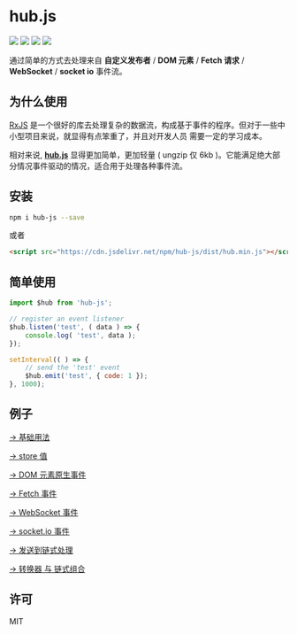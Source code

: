# hub.js

[![](https://img.shields.io/badge/verson-v0.1.2-brightgreen.svg)](https://www.npmjs.org/package/hub-js)
[![](https://img.shields.io/badge/Size-%3C7kb-blue.svg)](https://www.npmjs.org/package/hub-js)
[![](https://img.shields.io/badge/Browser-%3E%3DIE8-blue.svg)](https://www.npmjs.org/package/hub-js)
[![](https://img.shields.io/badge/➜-介绍-FEDB31.svg)](https://zhuanlan.zhihu.com/p/30712401)

通过简单的方式去处理来自 **自定义发布者** / **DOM 元素** / **Fetch 请求** / **WebSocket** / **socket io** 事件流。

## 为什么使用

[RxJS](https://github.com/reactivex/rxjs) 是一个很好的库去处理复杂的数据流，构成基于事件的程序。但对于一些中小型项目来说，就显得有点笨重了，并且对开发人员 需要一定的学习成本。

相对来说, **[hub.js](https://github.com/yyued/hub.js)** 显得更加简单，更加轻量 ( ungzip 仅 6kb )。它能满足绝大部分情况事件驱动的情况，适合用于处理各种事件流。

## 安装

```sh
npm i hub-js --save
```

或者

```html
<script src="https://cdn.jsdelivr.net/npm/hub-js/dist/hub.min.js"></script>
```

## 简单使用

```js
import $hub from 'hub-js';

// register an event listener
$hub.listen('test', ( data ) => {
    console.log( 'test', data );
});

setInterval(( ) => {
    // send the 'test' event
    $hub.emit('test', { code: 1 });
}, 1000);
```

## 例子

[→ 基础用法](https://github.com/yyued/hub.js/blob/master/example/basic_use.html)

[→ store 值](https://github.com/yyued/hub.js/blob/master/example/store_value.html)

[→ DOM 元素原生事件](https://github.com/yyued/hub.js/blob/master/example/native_event_from_dom.html)

[→ Fetch 事件](https://github.com/yyued/hub.js/blob/master/example/fetch_event.html)

[→ WebSocket 事件](https://github.com/yyued/hub.js/blob/master/example/websocket_event.html)

[→ socket.io 事件](https://github.com/yyued/hub.js/blob/master/example/socket_io_event.html)

[→ 发送到链式处理](https://github.com/yyued/hub.js/blob/master/example/emit_chain.html)

[→ 转换器 与 链式组合](https://github.com/yyued/hub.js/blob/master/example/converter_chaining.html)

## 许可

MIT
